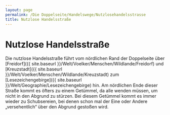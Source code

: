 ```yaml
---
layout: page
permalink: /Die Doppelseite/Handelswege/Nutzlosehandelsstrasse
title: Nutzlose Handelsstraße
---
```


# Nutzlose Handelsstraße

Die nutzlose Handelsstraße führt vom nördlichen Rand der Doppelseite über [Freidorf]({{ site.baseurl }}/Welt/Voelker/Menschen/Wildlande/Freidorf) und [Kreuzstadt]({{ site.baseurl }}/Welt/Voelker/Menschen/Wildlande/Kreuzstadt) zum [Lesezeichengebirge]({{ site.baseurl }}/Welt/Geographie/Lesezeichengebirge) hin. Am nördlichen Ende dieser Straße kommt es öfters zu einem Getümmel, da alle wenden müssen, um nicht in den Abgrund zu stürzen. Bei diesem Getümmel kommt es immer wieder zu Schubsereien, bei denen schon mal der Eine oder Andere &bdquo;versehentlich&ldquo; über den Abgrund gestoßen wird.

